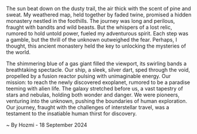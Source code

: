 
The sun beat down on the dusty trail, the air thick with the scent of pine and sweat.  My weathered map, held together by faded twine, promised a hidden monastery nestled in the foothills.  The journey was long and perilous, fraught with bandits and wild beasts.  But the whispers of a lost relic, rumored to hold untold power, fueled my adventurous spirit.  Each step was a gamble, but the thrill of the unknown outweighed the fear.  Perhaps, I thought, this ancient monastery held the key to unlocking the mysteries of the world.

The shimmering blue of a gas giant filled the viewport, its swirling bands a breathtaking spectacle.  Our ship, a sleek, silver dart, sped through the void, propelled by a fusion reactor pulsing with unimaginable energy.  Our mission: to reach the newly discovered exoplanet, rumored to be a paradise teeming with alien life.  The galaxy stretched before us, a vast tapestry of stars and nebulas, holding both wonder and danger.  We were pioneers, venturing into the unknown, pushing the boundaries of human exploration.  Our journey, fraught with the challenges of interstellar travel, was a testament to the insatiable human thirst for discovery.  

~ By Hozmi - 18 September 2024
